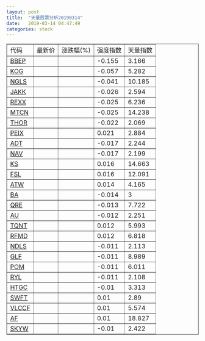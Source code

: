 ```yaml
---
layout: post
title:  "天量股票分析20190314"
date:   2019-03-14 04:47:49
categories: stock
---
```

<script type="text/javascript">
var stockList = []
stockList.push('gb_bbep');
stockList.push('gb_kog');
stockList.push('gb_ngls');
stockList.push('gb_jakk');
stockList.push('gb_rexx');
stockList.push('gb_mtcn');
stockList.push('gb_thor');
stockList.push('gb_peix');
stockList.push('gb_adt');
stockList.push('gb_nav');
stockList.push('gb_ks');
stockList.push('gb_fsl');
stockList.push('gb_atw');
stockList.push('gb_ba');
stockList.push('gb_qre');
stockList.push('gb_au');
stockList.push('gb_tqnt');
stockList.push('gb_rfmd');
stockList.push('gb_ndls');
stockList.push('gb_glf');
stockList.push('gb_pom');
stockList.push('gb_ryl');
stockList.push('gb_htgc');
stockList.push('gb_swft');
stockList.push('gb_vlccf');
stockList.push('gb_af');
stockList.push('gb_skyw');
</script>

<table border="1">
 <tr>
  <td>代码</td>
  <td>最新价</td>
  <td>涨跌幅(%)</td>
 <td>强度指数</td>
 <td>天量指数</td>
</tr>
  <tr id="bbep"><td><a href="http://stock.finance.sina.com.cn/usstock/quotes/BBEP.html" target="_blank">BBEP</a></td><td></td><td></td><td>-0.155</td><td>3.166</td></tr>
  <tr id="kog"><td><a href="http://stock.finance.sina.com.cn/usstock/quotes/KOG.html" target="_blank">KOG</a></td><td></td><td></td><td>-0.057</td><td>5.282</td></tr>
  <tr id="ngls"><td><a href="http://stock.finance.sina.com.cn/usstock/quotes/NGLS.html" target="_blank">NGLS</a></td><td></td><td></td><td>-0.041</td><td>10.185</td></tr>
  <tr id="jakk"><td><a href="http://stock.finance.sina.com.cn/usstock/quotes/JAKK.html" target="_blank">JAKK</a></td><td></td><td></td><td>-0.026</td><td>2.594</td></tr>
  <tr id="rexx"><td><a href="http://stock.finance.sina.com.cn/usstock/quotes/REXX.html" target="_blank">REXX</a></td><td></td><td></td><td>-0.025</td><td>6.236</td></tr>
  <tr id="mtcn"><td><a href="http://stock.finance.sina.com.cn/usstock/quotes/MTCN.html" target="_blank">MTCN</a></td><td></td><td></td><td>-0.025</td><td>14.238</td></tr>
  <tr id="thor"><td><a href="http://stock.finance.sina.com.cn/usstock/quotes/THOR.html" target="_blank">THOR</a></td><td></td><td></td><td>-0.022</td><td>2.069</td></tr>
  <tr id="peix"><td><a href="http://stock.finance.sina.com.cn/usstock/quotes/PEIX.html" target="_blank">PEIX</a></td><td></td><td></td><td>0.021</td><td>2.884</td></tr>
  <tr id="adt"><td><a href="http://stock.finance.sina.com.cn/usstock/quotes/ADT.html" target="_blank">ADT</a></td><td></td><td></td><td>-0.017</td><td>2.244</td></tr>
  <tr id="nav"><td><a href="http://stock.finance.sina.com.cn/usstock/quotes/NAV.html" target="_blank">NAV</a></td><td></td><td></td><td>-0.017</td><td>2.199</td></tr>
  <tr id="ks"><td><a href="http://stock.finance.sina.com.cn/usstock/quotes/KS.html" target="_blank">KS</a></td><td></td><td></td><td>0.016</td><td>14.663</td></tr>
  <tr id="fsl"><td><a href="http://stock.finance.sina.com.cn/usstock/quotes/FSL.html" target="_blank">FSL</a></td><td></td><td></td><td>0.016</td><td>12.091</td></tr>
  <tr id="atw"><td><a href="http://stock.finance.sina.com.cn/usstock/quotes/ATW.html" target="_blank">ATW</a></td><td></td><td></td><td>0.014</td><td>4.165</td></tr>
  <tr id="ba"><td><a href="http://stock.finance.sina.com.cn/usstock/quotes/BA.html" target="_blank">BA</a></td><td></td><td></td><td>-0.014</td><td>3</td></tr>
  <tr id="qre"><td><a href="http://stock.finance.sina.com.cn/usstock/quotes/QRE.html" target="_blank">QRE</a></td><td></td><td></td><td>-0.013</td><td>7.722</td></tr>
  <tr id="au"><td><a href="http://stock.finance.sina.com.cn/usstock/quotes/AU.html" target="_blank">AU</a></td><td></td><td></td><td>-0.012</td><td>2.251</td></tr>
  <tr id="tqnt"><td><a href="http://stock.finance.sina.com.cn/usstock/quotes/TQNT.html" target="_blank">TQNT</a></td><td></td><td></td><td>0.012</td><td>5.993</td></tr>
  <tr id="rfmd"><td><a href="http://stock.finance.sina.com.cn/usstock/quotes/RFMD.html" target="_blank">RFMD</a></td><td></td><td></td><td>0.012</td><td>6.818</td></tr>
  <tr id="ndls"><td><a href="http://stock.finance.sina.com.cn/usstock/quotes/NDLS.html" target="_blank">NDLS</a></td><td></td><td></td><td>-0.011</td><td>2.113</td></tr>
  <tr id="glf"><td><a href="http://stock.finance.sina.com.cn/usstock/quotes/GLF.html" target="_blank">GLF</a></td><td></td><td></td><td>-0.011</td><td>8.989</td></tr>
  <tr id="pom"><td><a href="http://stock.finance.sina.com.cn/usstock/quotes/POM.html" target="_blank">POM</a></td><td></td><td></td><td>-0.011</td><td>6.011</td></tr>
  <tr id="ryl"><td><a href="http://stock.finance.sina.com.cn/usstock/quotes/RYL.html" target="_blank">RYL</a></td><td></td><td></td><td>-0.011</td><td>2.108</td></tr>
  <tr id="htgc"><td><a href="http://stock.finance.sina.com.cn/usstock/quotes/HTGC.html" target="_blank">HTGC</a></td><td></td><td></td><td>-0.01</td><td>3.313</td></tr>
  <tr id="swft"><td><a href="http://stock.finance.sina.com.cn/usstock/quotes/SWFT.html" target="_blank">SWFT</a></td><td></td><td></td><td>0.01</td><td>2.89</td></tr>
  <tr id="vlccf"><td><a href="http://stock.finance.sina.com.cn/usstock/quotes/VLCCF.html" target="_blank">VLCCF</a></td><td></td><td></td><td>0.01</td><td>5.574</td></tr>
  <tr id="af"><td><a href="http://stock.finance.sina.com.cn/usstock/quotes/AF.html" target="_blank">AF</a></td><td></td><td></td><td>0.01</td><td>18.827</td></tr>
  <tr id="skyw"><td><a href="http://stock.finance.sina.com.cn/usstock/quotes/SKYW.html" target="_blank">SKYW</a></td><td></td><td></td><td>-0.01</td><td>2.422</td></tr>
</table>
